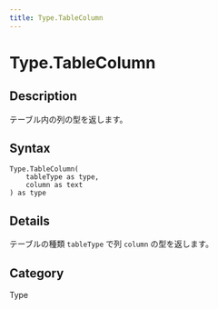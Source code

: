 ```yaml
---
title: Type.TableColumn
---
```


# Type.TableColumn


## Description

テーブル内の列の型を返します。


## Syntax

```powerquery
Type.TableColumn(
    tableType as type,
    column as text
) as type
```


## Details

テーブルの種類 <code>tableType</code> で列 <code>column</code> の型を返します。



## Category
Type
